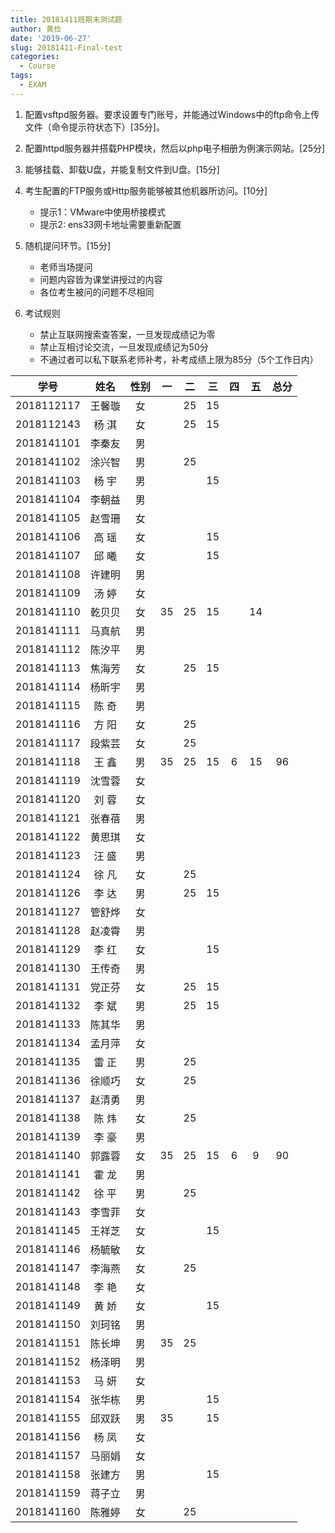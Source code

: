 ```yaml
---
title: 20181411班期末测试题
author: 黄俭
date: '2019-06-27'
slug: 20181411-Final-test
categories:
  - Course
tags:
  - EXAM
---
```


1. 配置vsftpd服务器。要求设置专门账号，并能通过Windows中的ftp命令上传文件（命令提示符状态下）[35分]。

1. 配置httpd服务器并搭载PHP模块，然后以php电子相册为例演示网站。[25分]

1. 能够挂载、卸载U盘，并能复制文件到U盘。[15分]

1. 考生配置的FTP服务或Http服务能够被其他机器所访问。[10分]
    - 提示1：VMware中使用桥接模式
    - 提示2: ens33网卡地址需要重新配置

1. 随机提问环节。[15分]
    - 老师当场提问
    - 问题内容皆为课堂讲授过的内容
    - 各位考生被问的问题不尽相同

1. 考试规则
    - 禁止互联网搜索查答案，一旦发现成绩记为零
    - 禁止互相讨论交流，一旦发现成绩记为50分
    - 不通过者可以私下联系老师补考，补考成绩上限为85分（5个工作日内）

|学号         |      姓名| 性别    |   一  | 二   |  三 | 四 | 五 |总分|
|:-----------:|:--------:|:-------:|:-----:|:----:|:---:|:--:|:--:|:--:|
|   2018112117|    王馨璇| 女      |       |  25  |  15 |    |    |    |
|   2018112143|    杨 淇 | 女      |       | 25   |  15 |    |    |    |
|   2018141101|    李秦友| 男      |       |      |     |    |    |    |
|   2018141102|    涂兴智| 男      |       |   25 |     |    |    |    |
|   2018141103|    杨  宇| 男      |       |      | 15  |    |    |    |
|   2018141104|    李朝益| 男      |       |      |     |    |    |    |
|   2018141105|    赵雪珊| 女      |       |      |     |    |    |    |
|   2018141106|    高  瑶| 女      |       |      | 15  |    |    |    |
|   2018141107|    邱  曦| 女      |       |      | 15  |    |    |    |
|   2018141108|    许建明| 男      |       |      |     |    |    |    |
|   2018141109|    汤  婷| 女      |       |      |     |    |    |    |
|   2018141110|    乾贝贝| 女      |    35 |   25 |  15 |    |  14|    |
|   2018141111|    马真航| 男      |       |      |     |    |    |    |
|   2018141112|    陈汐平| 男      |       |      |     |    |    |    |
|   2018141113|    焦海芳| 女      |       |   25 |  15 |    |    |    |
|   2018141114|    杨昕宇| 男      |       |      |     |    |    |    |
|   2018141115|    陈  奇| 男      |       |      |     |    |    |    |
|   2018141116|    方  阳| 女      |       |  25  |     |    |    |    |
|   2018141117|    段紫芸| 女      |       |  25  |     |    |    |    |
|   2018141118|    王  鑫| 男      |   35  |  25  |  15 |  6 | 15 |  96|
|   2018141119|    沈雪蓉| 女      |       |      |     |    |    |    |
|   2018141120|    刘  蓉| 女      |       |      |     |    |    |    |
|   2018141121|    张春蓓| 男      |       |      |     |    |    |    |
|   2018141122|    黄思琪| 女      |       |      |     |    |    |    |
|   2018141123|    汪  盛| 男      |       |      |     |    |    |    |
|   2018141124|    徐  凡| 女      |       |  25  |     |    |    |    |
|   2018141126|    李  达| 男      |       |  25  |  15 |    |    |    |
|   2018141127|    管舒烨| 女      |       |      |     |    |    |    |
|   2018141128|    赵凌霄| 男      |       |      |     |    |    |    |
|   2018141129|    李  红| 女      |       |      |  15 |    |    |    |
|   2018141130|    王传奇| 男      |       |      |     |    |    |    |
|   2018141131|    党正芬| 女      |       |  25  | 15  |    |    |    |
|   2018141132|    李  斌| 男      |       |  25  |  15 |    |    |    |
|   2018141133|    陈其华| 男      |       |      |     |    |    |    |
|   2018141134|    孟月萍| 女      |       |      |     |    |    |    |
|   2018141135|    雷  正| 男      |       |  25  |     |    |    |    |
|   2018141136|    徐顺巧| 女      |       |  25  |     |    |    |    |
|   2018141137|    赵清勇| 男      |       |      |     |    |    |    |
|   2018141138|    陈  炜| 女      |       |  25  |     |    |    |    |
|   2018141139|    李  豪| 男      |       |      |     |    |    |    |
|   2018141140|    郭露蓉| 女      |   35  |  25  | 15  |  6 |  9 | 90 |
|   2018141141|    霍  龙| 男      |       |      |     |    |    |    |
|   2018141142|    徐  平| 男      |       |   25 |     |    |    |    |
|   2018141143|    李雪菲| 女      |       |      |     |    |    |    |
|   2018141145|    王祥芝| 女      |       |      |   15|    |    |    |
|   2018141146|    杨毓敏| 女      |       |      |     |    |    |    |
|   2018141147|    李海燕| 女      |       |  25  |     |    |    |    |
|   2018141148|    李  艳| 女      |       |      |     |    |    |    |
|   2018141149|    黄  娇| 女      |       |      |  15 |    |    |    |
|   2018141150|    刘珂铭| 男      |       |      |     |    |    |    |
|   2018141151|    陈长坤| 男      |    35 |  25  |     |    |    |    |
|   2018141152|    杨泽明| 男      |       |      |     |    |    |    |
|   2018141153|    马  妍| 女      |       |      |     |    |    |    |
|   2018141154|    张华栋| 男      |       |      |  15 |    |    |    |
|   2018141155|    邱双跃| 男      |   35  |      |  15 |    |    |    |
|   2018141156|    杨  凤| 女      |       |      |     |    |    |    |
|   2018141157|    马丽娟| 女      |       |      |     |    |    |    |
|   2018141158|    张建方| 男      |       |      |   15|    |    |    |
|   2018141159|    蒋子立| 男      |       |      |     |    |    |    |
|   2018141160|    陈雅婷| 女      |       |   25 |     |    |    |    |